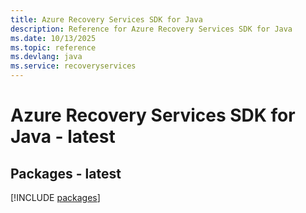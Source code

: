```yaml
---
title: Azure Recovery Services SDK for Java
description: Reference for Azure Recovery Services SDK for Java
ms.date: 10/13/2025
ms.topic: reference
ms.devlang: java
ms.service: recoveryservices
---
```

# Azure Recovery Services SDK for Java - latest
## Packages - latest
[!INCLUDE [packages](recovery-services-index.md)]